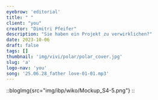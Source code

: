 ```yaml
---
eyebrow: 'editorial'
title: " "
client: "you"
creator: "Dimitri Pfeifer"
description: "Sie haben ein Projekt zu verwirklichen?"
date: 2023-10-06
draft: false
tags: []
thumbnail: 'img/vivi/polar/polar_cover.jpg'
slug: 'a'
logo-nav: 'you'
song: '25.06.28_father love-01-01.mp3'
---
```






::blogImg{src="img/ibp/wiko/Mockup_S4-5.png"}
::
